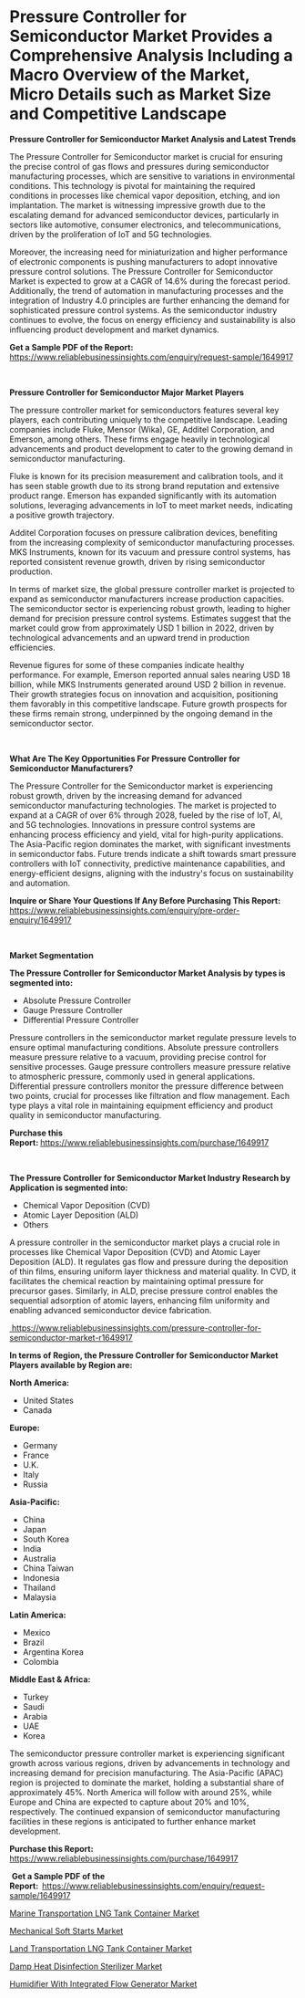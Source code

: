 <p><h1>Pressure Controller for Semiconductor Market Provides a Comprehensive Analysis Including a Macro Overview of the Market, Micro Details such as Market Size and Competitive Landscape</h1></p><p><strong>Pressure Controller for Semiconductor Market Analysis and Latest Trends</strong></p>
<p><p>The Pressure Controller for Semiconductor market is crucial for ensuring the precise control of gas flows and pressures during semiconductor manufacturing processes, which are sensitive to variations in environmental conditions. This technology is pivotal for maintaining the required conditions in processes like chemical vapor deposition, etching, and ion implantation. The market is witnessing impressive growth due to the escalating demand for advanced semiconductor devices, particularly in sectors like automotive, consumer electronics, and telecommunications, driven by the proliferation of IoT and 5G technologies.</p><p>Moreover, the increasing need for miniaturization and higher performance of electronic components is pushing manufacturers to adopt innovative pressure control solutions. The Pressure Controller for Semiconductor Market is expected to grow at a CAGR of 14.6% during the forecast period. Additionally, the trend of automation in manufacturing processes and the integration of Industry 4.0 principles are further enhancing the demand for sophisticated pressure control systems. As the semiconductor industry continues to evolve, the focus on energy efficiency and sustainability is also influencing product development and market dynamics.</p></p>
<p><strong>Get a Sample PDF of the Report:&nbsp;</strong> <a href="https://www.reliablebusinessinsights.com/enquiry/request-sample/1649917?utm_campaign=97&utm_medium=2&utm_source=Github&utm_content=ia&utm_term=08122024&utm_id=pressure-controller-for-semiconductor">https://www.reliablebusinessinsights.com/enquiry/request-sample/1649917</a></p>
<p>&nbsp;</p>
<p><strong>Pressure Controller for Semiconductor Major Market Players</strong></p>
<p><p>The pressure controller market for semiconductors features several key players, each contributing uniquely to the competitive landscape. Leading companies include Fluke, Mensor (Wika), GE, Additel Corporation, and Emerson, among others. These firms engage heavily in technological advancements and product development to cater to the growing demand in semiconductor manufacturing.</p><p>Fluke is known for its precision measurement and calibration tools, and it has seen stable growth due to its strong brand reputation and extensive product range. Emerson has expanded significantly with its automation solutions, leveraging advancements in IoT to meet market needs, indicating a positive growth trajectory.</p><p>Additel Corporation focuses on pressure calibration devices, benefiting from the increasing complexity of semiconductor manufacturing processes. MKS Instruments, known for its vacuum and pressure control systems, has reported consistent revenue growth, driven by rising semiconductor production.</p><p>In terms of market size, the global pressure controller market is projected to expand as semiconductor manufacturers increase production capacities. The semiconductor sector is experiencing robust growth, leading to higher demand for precision pressure control systems. Estimates suggest that the market could grow from approximately USD 1 billion in 2022, driven by technological advancements and an upward trend in production efficiencies.</p><p>Revenue figures for some of these companies indicate healthy performance. For example, Emerson reported annual sales nearing USD 18 billion, while MKS Instruments generated around USD 2 billion in revenue. Their growth strategies focus on innovation and acquisition, positioning them favorably in this competitive landscape. Future growth prospects for these firms remain strong, underpinned by the ongoing demand in the semiconductor sector.</p></p>
<p>&nbsp;</p>
<p><strong>What Are The Key Opportunities For Pressure Controller for Semiconductor Manufacturers?</strong></p>
<p><p>The Pressure Controller for the Semiconductor market is experiencing robust growth, driven by the increasing demand for advanced semiconductor manufacturing technologies. The market is projected to expand at a CAGR of over 6% through 2028, fueled by the rise of IoT, AI, and 5G technologies. Innovations in pressure control systems are enhancing process efficiency and yield, vital for high-purity applications. The Asia-Pacific region dominates the market, with significant investments in semiconductor fabs. Future trends indicate a shift towards smart pressure controllers with IoT connectivity, predictive maintenance capabilities, and energy-efficient designs, aligning with the industry's focus on sustainability and automation.</p></p>
<p><strong>Inquire or Share Your Questions If Any Before Purchasing This Report:</strong> <a href="https://www.reliablebusinessinsights.com/enquiry/pre-order-enquiry/1649917?utm_campaign=97&utm_medium=2&utm_source=Github&utm_content=ia&utm_term=08122024&utm_id=pressure-controller-for-semiconductor">https://www.reliablebusinessinsights.com/enquiry/pre-order-enquiry/1649917</a></p>
<p>&nbsp;</p>
<p><strong>Market Segmentation</strong></p>
<p><strong>The Pressure Controller for Semiconductor Market Analysis by types is segmented into:</strong></p>
<p><ul><li>Absolute Pressure Controller</li><li>Gauge Pressure Controller</li><li>Differential Pressure Controller</li></ul></p>
<p><p>Pressure controllers in the semiconductor market regulate pressure levels to ensure optimal manufacturing conditions. Absolute pressure controllers measure pressure relative to a vacuum, providing precise control for sensitive processes. Gauge pressure controllers measure pressure relative to atmospheric pressure, commonly used in general applications. Differential pressure controllers monitor the pressure difference between two points, crucial for processes like filtration and flow management. Each type plays a vital role in maintaining equipment efficiency and product quality in semiconductor manufacturing.</p></p>
<p><strong>Purchase this Report:&nbsp;</strong><a href="https://www.reliablebusinessinsights.com/purchase/1649917?utm_campaign=97&utm_medium=2&utm_source=Github&utm_content=ia&utm_term=08122024&utm_id=pressure-controller-for-semiconductor">https://www.reliablebusinessinsights.com/purchase/1649917</a></p>
<p>&nbsp;</p>
<p><strong>The Pressure Controller for Semiconductor Market Industry Research by Application is segmented into:</strong></p>
<p><ul><li>Chemical Vapor Deposition (CVD)</li><li>Atomic Layer Deposition (ALD)</li><li>Others</li></ul></p>
<p><p>A pressure controller in the semiconductor market plays a crucial role in processes like Chemical Vapor Deposition (CVD) and Atomic Layer Deposition (ALD). It regulates gas flow and pressure during the deposition of thin films, ensuring uniform layer thickness and material quality. In CVD, it facilitates the chemical reaction by maintaining optimal pressure for precursor gases. Similarly, in ALD, precise pressure control enables the sequential adsorption of atomic layers, enhancing film uniformity and enabling advanced semiconductor device fabrication.</p></p>
<p><a href="https://www.reliablebusinessinsights.com/pressure-controller-for-semiconductor-market-r1649917?utm_campaign=97&utm_medium=2&utm_source=Github&utm_content=ia&utm_term=08122024&utm_id=pressure-controller-for-semiconductor">&nbsp;https://www.reliablebusinessinsights.com/pressure-controller-for-semiconductor-market-r1649917</a></p>
<p><strong>In terms of Region, the Pressure Controller for Semiconductor Market Players available by Region are:</strong></p>
<p>
    <p> <strong> North America: </strong>
        <ul>
            <li>United States</li>
            <li>Canada</li>
        </ul>
        </p> 
    <p> <strong> Europe: </strong>
        <ul>
            <li>Germany</li>
            <li>France</li>
            <li>U.K.</li>
            <li>Italy</li>
            <li>Russia</li>
        </ul>
        </p> 
    <p> <strong> Asia-Pacific: </strong>
        <ul>
            <li>China</li>
            <li>Japan</li>
            <li>South Korea</li>
            <li>India</li>
            <li>Australia</li>
            <li>China Taiwan</li>
            <li>Indonesia</li>
            <li>Thailand</li>
            <li>Malaysia</li>
        </ul>
        </p> 
    <p> <strong> Latin America: </strong>
        <ul>
            <li>Mexico</li>
            <li>Brazil</li>
            <li>Argentina Korea</li>
            <li>Colombia</li>
        </ul>
        </p> 
    <p> <strong> Middle East & Africa: </strong>
        <ul>
            <li>Turkey</li>
            <li>Saudi</li>
            <li>Arabia</li>
            <li>UAE</li>
            <li>Korea</li>
        </ul>
    </p>
    </p>
<p><p>The semiconductor pressure controller market is experiencing significant growth across various regions, driven by advancements in technology and increasing demand for precision manufacturing. The Asia-Pacific (APAC) region is projected to dominate the market, holding a substantial share of approximately 45%. North America will follow with around 25%, while Europe and China are expected to capture about 20% and 10%, respectively. The continued expansion of semiconductor manufacturing facilities in these regions is anticipated to further enhance market development.</p></p>
<p><strong>Purchase this Report: </strong><a href="https://www.reliablebusinessinsights.com/purchase/1649917?utm_campaign=97&utm_medium=2&utm_source=Github&utm_content=ia&utm_term=08122024&utm_id=pressure-controller-for-semiconductor">https://www.reliablebusinessinsights.com/purchase/1649917</a></p>
<p>&nbsp;<strong>Get a Sample PDF of the Report:&nbsp;&nbsp;</strong><a href="https://www.reliablebusinessinsights.com/enquiry/request-sample/1649917?utm_campaign=97&utm_medium=2&utm_source=Github&utm_content=ia&utm_term=08122024&utm_id=pressure-controller-for-semiconductor">https://www.reliablebusinessinsights.com/enquiry/request-sample/1649917</a></p>
<p><strong></strong></p>
<p><p><a href="https://www.linkedin.com/pulse/market-trends-marine-transportation-lng-tank-container-industry-0opjc?utm_campaign=97&utm_medium=2&utm_source=Github&utm_content=ia&utm_term=08122024&utm_id=pressure-controller-for-semiconductor">Marine Transportation LNG Tank Container Market</a></p><p><a href="https://www.linkedin.com/pulse/mechanical-soft-starts-market-forecast-strategic-opportunities-z7wfc?utm_campaign=97&utm_medium=2&utm_source=Github&utm_content=ia&utm_term=08122024&utm_id=pressure-controller-for-semiconductor">Mechanical Soft Starts Market</a></p><p><a href="https://www.linkedin.com/pulse/evaluating-current-future-growth-potential-land-transportation-ufdlc?utm_campaign=97&utm_medium=2&utm_source=Github&utm_content=ia&utm_term=08122024&utm_id=pressure-controller-for-semiconductor">Land Transportation LNG Tank Container Market</a></p><p><a href="https://issuu.com/reportprime-2/docs/damp-heat-disinfection-sterilizer-market-size-2030?utm_campaign=97&utm_medium=2&utm_source=Github&utm_content=ia&utm_term=08122024&utm_id=pressure-controller-for-semiconductor">Damp Heat Disinfection Sterilizer Market</a></p><p><a href="https://issuu.com/reportprime-2/docs/humidifier-with-integrated-flow-generator-market-s?utm_campaign=97&utm_medium=2&utm_source=Github&utm_content=ia&utm_term=08122024&utm_id=pressure-controller-for-semiconductor">Humidifier With Integrated Flow Generator Market</a></p></p>